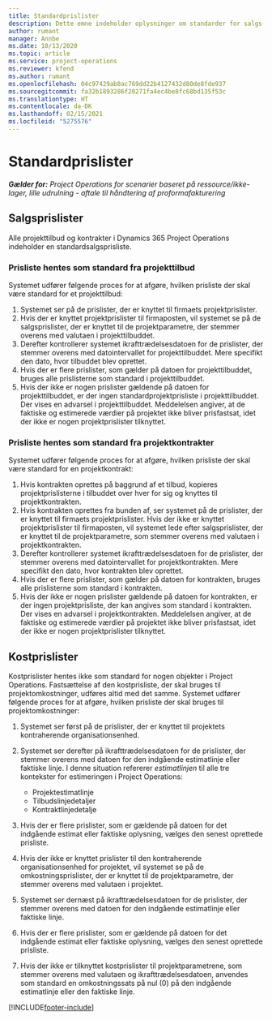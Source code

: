 ```yaml
---
title: Standardprislister
description: Dette emne indeholder oplysninger om standarder for salgs- og omkostningsprislister i Project Operations.
author: rumant
manager: Annbe
ms.date: 10/13/2020
ms.topic: article
ms.service: project-operations
ms.reviewer: kfend
ms.author: rumant
ms.openlocfilehash: 04c97429ab8ac769dd22b4127432d80de8fde937
ms.sourcegitcommit: fa32b1893286f20271fa4ec4be8fc68bd135f53c
ms.translationtype: HT
ms.contentlocale: da-DK
ms.lasthandoff: 02/15/2021
ms.locfileid: "5275576"
---
```

# <a name="default-price-lists"></a>Standardprislister

_**Gælder for:** Project Operations for scenarier baseret på ressource/ikke-lager, lille udrulning - aftale til håndtering af proformafakturering_

## <a name="sales-price-lists"></a>Salgsprislister

Alle projekttilbud og kontrakter i Dynamics 365 Project Operations indeholder en standardsalgsprisliste. 

### <a name="price-list-default-on-project-quotes"></a>Prisliste hentes som standard fra projekttilbud
Systemet udfører følgende proces for at afgøre, hvilken prisliste der skal være standard for et projekttilbud:

1. Systemet ser på de prislister, der er knyttet til firmaets projektprislister. 
2. Hvis der er knyttet projektprislister til firmaposten, vil systemet se på de salgsprislister, der er knyttet til de projektparametre, der stemmer overens med valutaen i projekttilbuddet.
3. Derefter kontrollerer systemet ikrafttrædelsesdatoen for de prislister, der stemmer overens med datointervallet for projekttilbuddet. Mere specifikt den dato, hvor tilbuddet blev oprettet.
4. Hvis der er flere prislister, som gælder på datoen for projekttilbuddet, bruges alle prislisterne som standard i projekttilbuddet.
5. Hvis der ikke er nogen prislister gældende på datoen for projekttilbuddet, er der ingen standardprojektprisliste i projekttilbuddet. Der vises en advarsel i projekttilbuddet. Meddelelsen angiver, at de faktiske og estimerede værdier på projektet ikke bliver prisfastsat, idet der ikke er nogen projektprislister tilknyttet.

### <a name="price-list-default-on-project-contracts"></a>Prisliste hentes som standard fra projektkontrakter 
Systemet udfører følgende proces for at afgøre, hvilken prisliste der skal være standard for en projektkontrakt:

1. Hvis kontrakten oprettes på baggrund af et tilbud, kopieres projektprislisterne i tilbuddet over hver for sig og knyttes til projektkontrakten.
2. Hvis kontrakten oprettes fra bunden af, ser systemet på de prislister, der er knyttet til firmaets projektprislister. Hvis der ikke er knyttet projektprislister til firmaposten, vil systemet lede efter salgsprislister, der er knyttet til de projektparametre, som stemmer overens med valutaen i projektkontrakten.
4. Derefter kontrollerer systemet ikrafttrædelsesdatoen for de prislister, der stemmer overens med datointervallet for projektkontrakten. Mere specifikt den dato, hvor kontrakten blev oprettet.
5. Hvis der er flere prislister, som gælder på datoen for kontrakten, bruges alle prislisterne som standard i kontrakten.
6. Hvis der ikke er nogen prislister gældende på datoen for kontrakten, er der ingen projektprisliste, der kan angives som standard i kontrakten. Der vises en advarsel i projektkontrakten. Meddelelsen angiver, at de faktiske og estimerede værdier på projektet ikke bliver prisfastsat, idet der ikke er nogen projektprislister tilknyttet.

## <a name="cost-price-lists"></a>Kostprislister

Kostprislister hentes ikke som standard for nogen objekter i Project Operations. Fastsættelse af den kostprisliste, der skal bruges til projektomkostninger, udføres altid med det samme. Systemet udfører følgende proces for at afgøre, hvilken prisliste der skal bruges til projektomkostninger:

1. Systemet ser først på de prislister, der er knyttet til projektets kontraherende organisationsenhed.
2. Systemet ser derefter på ikrafttrædelsesdatoen for de prislister, der stemmer overens med datoen for den indgående estimatlinje eller faktiske linje. I denne situation refererer *estimatlinjen* til alle tre kontekster for estimeringen i Project Operations:

    - Projektestimatlinje
    - Tilbudslinjedetaljer
    - Kontraktlinjedetalje
  
3. Hvis der er flere prislister, som er gældende på datoen for det indgående estimat eller faktiske oplysning, vælges den senest oprettede prisliste.
4. Hvis der ikke er knyttet prislister til den kontraherende organisationsenhed for projektet, vil systemet se på de omkostningsprislister, der er knyttet til de projektparametre, der stemmer overens med valutaen i projektet.
5. Systemet ser dernæst på ikrafttrædelsesdatoen for de prislister, der stemmer overens med datoen for den indgående estimatlinje eller faktiske linje. 
6. Hvis der er flere prislister, som er gældende på datoen for det indgående estimat eller faktiske oplysning, vælges den senest oprettede prisliste.
7. Hvis der ikke er tilknyttet kostprislister til projektparametrene, som stemmer overens med valutaen og ikrafttrædelsesdatoen, anvendes som standard en omkostningssats på nul (0) på den indgående estimatlinje eller den faktiske linje.


[!INCLUDE[footer-include](../includes/footer-banner.md)]